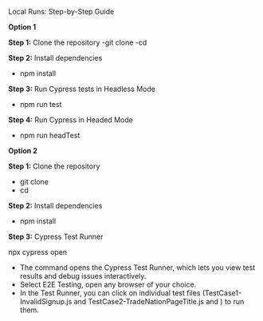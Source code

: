 Local Runs: Step-by-Step Guide

**Option 1**

**Step 1:** Clone the repository
-git clone <repository-url>
-cd <repository-directory>

**Step 2:** Install dependencies
 - npm install

**Step 3:**  Run Cypress tests in Headless Mode
- npm run test

**Step 4:** Run Cypress in Headed Mode
- npm run headTest


**Option 2**

**Step 1:** Clone the repository
- git clone <repository-url>
- cd <repository-directory>

**Step 2:** Install dependencies
- npm install

**Step 3:** Cypress Test Runner 

npx cypress open
  - The command opens the Cypress Test Runner, which lets you view test results and debug issues interactively.
  - Select E2E Testing, open any browser of your choice.
  - In the Test Runner, you can click on individual test files (TestCase1-InvalidSignup.js and TestCase2-TradeNationPageTitle.js and ) to run them.
